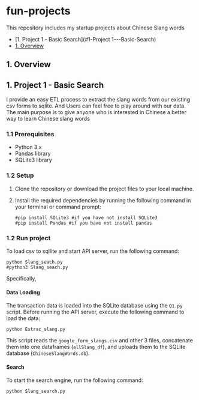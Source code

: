 # fun-projects

This repository includes my startup projects about Chinese Slang words
- [1. Project 1 - Basic Search](#1-Project 1---Basic-Search)
- [1. Overview](#1-overview)

## 1. Overview 
## 1. Project 1 - Basic Search

I provide an easy ETL process to extract the slang words from our existing csv forms to sqlite. 
And Users can feel free to play around with our data. The main purpose is to give anyone who is interested in Chinese
a better way to learn Chinese slang words

### 1.1 Prerequisites

- Python 3.x
- Pandas library
- SQLite3 library

### 1.2 Setup

1. Clone the repository or download the project files to your local machine.

2. Install the required dependencies by running the following command in your terminal or command prompt:

   ```
   #pip install SQLite3 #if you have not install SQLite3
   #pip install Pandas #if you have not install pandas
   ```

### 1.2 Run project

To load csv to sqllite and start API server, run the following command:

```
python Slang_seach.py
#python3 Slang_seach.py
```

Specifically,

#### Data Loading

The transaction data is loaded into the SQLite database using the `Q1.py` script. Before running the API server, execute the following command to load the data:

```
python Extrac_slang.py
```

This script reads the `google_form_slangs.csv` and other 3  files, concatenate them into one dataframes (`allSlang_df`), and uploads them to the SQLite database (`ChineseSlangWords.db`).

#### Search 

To start the search engine, run the following command:

```
python Slang_search.py
```
